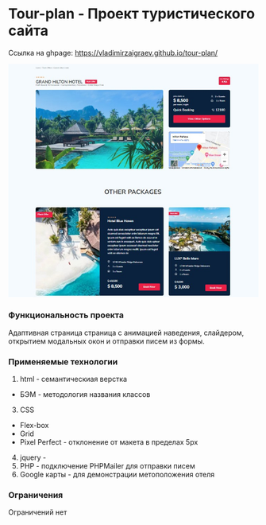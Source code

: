 # Tour-plan - Проект туристического сайта

Ссылка на ghpage: https://vladimirzaigraev.github.io/tour-plan/

![Image alt](https://github.com/VladimirZaigraev/tour-plan/blob/main/tour.jpg)

### Функциональность проекта
Адаптивная страница страница с анимацией наведения, слайдером, открытием модальных окон и отправки писем из формы.

### Применяемые технологии
1. html - семантическиая верстка
  - БЭМ - методология названия классов
3. CSS
  - Flex-box
  - Grid
  - Pixel Perfect - отклонение от макета в пределах 5px
4. jquery - 
5. PHP - подключение PHPMailer для отправки писем
6. Google карты - для демонстрации метоположения отеля

### Ограничения
Ограничений нет

  
  


